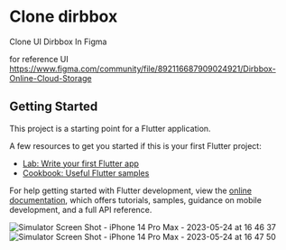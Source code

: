 # Clone dirbbox

Clone UI Dirbbox In Figma

for reference UI https://www.figma.com/community/file/892116687909024921/Dirbbox-Online-Cloud-Storage

## Getting Started

This project is a starting point for a Flutter application.

A few resources to get you started if this is your first Flutter project:

- [Lab: Write your first Flutter app](https://docs.flutter.dev/get-started/codelab)
- [Cookbook: Useful Flutter samples](https://docs.flutter.dev/cookbook)

For help getting started with Flutter development, view the
[online documentation](https://docs.flutter.dev/), which offers tutorials,
samples, guidance on mobile development, and a full API reference.


![Simulator Screen Shot - iPhone 14 Pro Max - 2023-05-24 at 16 46 37](https://github.com/muhrizall/dirbbox/assets/87538058/9890fcfa-c7ef-46b0-8c06-9e7911a53d47)
![Simulator Screen Shot - iPhone 14 Pro Max - 2023-05-24 at 16 47 50](https://github.com/muhrizall/dirbbox/assets/87538058/448534ec-e067-401c-919a-f5021d0daf81)
